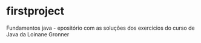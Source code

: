 # firstproject
 Fundamentos java - epositório com as soluções dos exercícios do curso de  Java da Loinane Gronner

